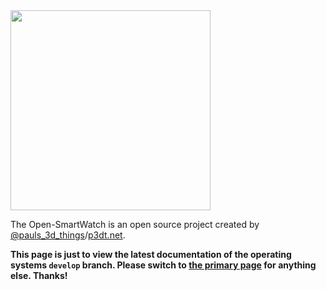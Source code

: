 <img src="assets/logo.png" width="320px"/>

The Open-SmartWatch is an open source project created by [@pauls_3d_things](https://www.instagram.com/pauls_3d_things/)/[p3dt.net](https://p3dt.net).

**This page is just to view the latest documentation of the operating systems `develop` branch. Please switch to [the primary page](https://open-smartwatch.github.io/) for anything else. Thanks!**
